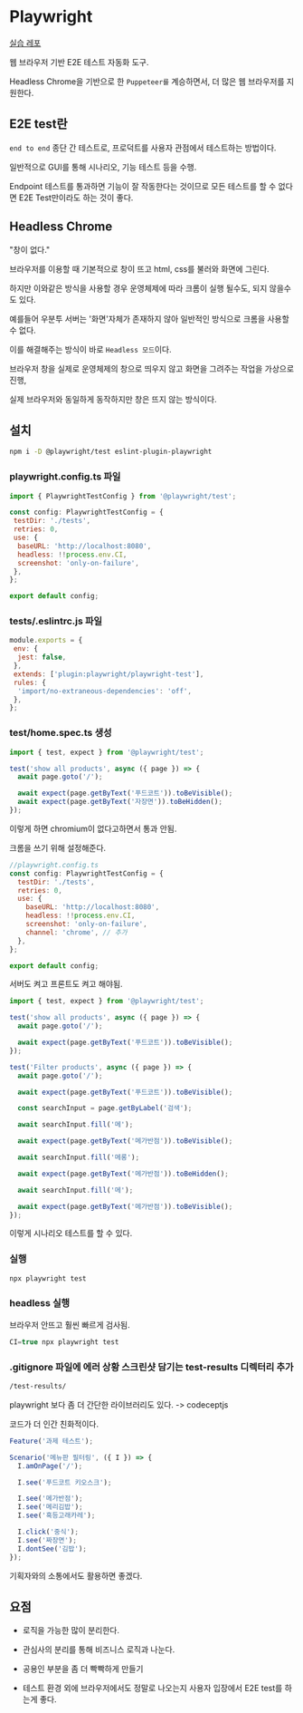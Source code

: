 # Playwright

[실습 레포](https://github.com/heyho00/frontend-survival-week04/tree/playwright)

웹 브라우저 기반 E2E 테스트 자동화 도구.

Headless Chrome을 기반으로 한 `Puppeteer를` 계승하면서, 더 많은 웹 브라우저를 지원한다.

## E2E test란

`end to end` 종단 간 테스트로, 프로덕트를 사용자 관점에서 테스트하는 방법이다.

일반적으로 GUI를 통해 시나리오, 기능 테스트 등을 수행.

Endpoint 테스트를 통과하면 기능이 잘 작동한다는 것이므로 모든 테스트를 할 수 없다면 E2E Test만이라도 하는 것이 좋다.

## Headless Chrome

"창이 없다."

브라우저를 이용할 때 기본적으로 창이 뜨고 html, css를 불러와 화면에 그린다.

하지만 이와같은 방식을 사용할 경우 운영체제에 따라 크롬이 실행 될수도, 되지 않을수도 있다.

예를들어 우분투 서버는 '화면'자체가 존재하지 않아 일반적인 방식으로 크롬을 사용할 수 없다.

이를 해결해주는 방식이 바로 `Headless 모드`이다.

브라우저 창을 실제로 운영체제의 창으로 띄우지 않고 화면을 그려주는 작업을 가상으로 진행,

실제 브라우저와 동일하게 동작하지만 창은 뜨지 않는 방식이다.

## 설치

```bash
npm i -D @playwright/test eslint-plugin-playwright
```

### playwright.config.ts 파일

```js
import { PlaywrightTestConfig } from '@playwright/test';

const config: PlaywrightTestConfig = {
 testDir: './tests',
 retries: 0,
 use: {
  baseURL: 'http://localhost:8080',
  headless: !!process.env.CI,
  screenshot: 'only-on-failure',
 },
};

export default config;
```

### tests/.eslintrc.js 파일

```js
module.exports = {
 env: {
  jest: false,
 },
 extends: ['plugin:playwright/playwright-test'],
 rules: {
  'import/no-extraneous-dependencies': 'off',
 },
};

```

### test/home.spec.ts 생성

```js
import { test, expect } from '@playwright/test';

test('show all products', async ({ page }) => {
  await page.goto('/');

  await expect(page.getByText('푸드코트')).toBeVisible();
  await expect(page.getByText('자장면')).toBeHidden();
});

```

이렇게 하면 chromium이 없다고하면서 통과 안됨.

크롬을 쓰기 위해 설정해준다.

```js
//playwright.config.ts
const config: PlaywrightTestConfig = {
  testDir: './tests',
  retries: 0,
  use: {
    baseURL: 'http://localhost:8080',
    headless: !!process.env.CI,
    screenshot: 'only-on-failure',
    channel: 'chrome', // 추가
  },
};

export default config;

```

서버도 켜고 프론트도 켜고 해야됨.

```js
import { test, expect } from '@playwright/test';

test('show all products', async ({ page }) => {
  await page.goto('/');

  await expect(page.getByText('푸드코트')).toBeVisible();
});

test('Filter products', async ({ page }) => {
  await page.goto('/');

  await expect(page.getByText('푸드코트')).toBeVisible();

  const searchInput = page.getByLabel('검색');

  await searchInput.fill('메');

  await expect(page.getByText('메가반점')).toBeVisible();

  await searchInput.fill('메롱');

  await expect(page.getByText('메가반점')).toBeHidden();

  await searchInput.fill('메');

  await expect(page.getByText('메가반점')).toBeVisible();
});

```

이렇게 시나리오 테스트를 할 수 있다.

### 실행

```js
npx playwright test
```

### headless 실행

브라우저 안뜨고 훨씬 빠르게 검사됨.

```js
CI=true npx playwright test
```

### .gitignore 파일에 에러 상황 스크린샷 담기는 test-results 디렉터리 추가

```bash
/test-results/
```

playwright 보다 좀 더 간단한 라이브러리도 있다. -> codeceptjs

코드가 더 인간 친화적이다.

```js
Feature('과제 테스트');

Scenario('메뉴판 필터링', ({ I }) => {
  I.amOnPage('/');

  I.see('푸드코트 키오스크');

  I.see('메가반점');
  I.see('메리김밥');
  I.see('혹등고래카레');

  I.click('중식');
  I.see('짜장면');
  I.dontSee('김밥');
});

```

기획자와의 소통에서도 활용하면 좋겠다.

## 요점

* 로직을 가능한 많이 분리한다.

* 관심사의 분리를 통해 비즈니스 로직과 나눈다.

* 공용인 부분을 좀 더 빡빡하게 만들기

* 테스트 환경 외에 브라우저에서도 정말로 나오는지 사용자 입장에서 E2E test를 하는게 좋다.
